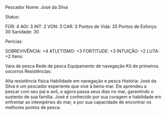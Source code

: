 Pescador
Nome: José da Silva

Status:

FOR: 4
AGI: 3
INT: 2
VON: 3
CAR: 3
Pontos de Vida: 35
Pontos de Esforço: 30
Sanidade: 30

Perícias:

SOBREVIVÊNCIA: +4
ATLETISMO: +3
FORTITUDE: +3
INTUIÇÃO: +2
LUTA: +2
Itens:

Vara de pesca
Rede de pesca
Equipamento de navegação
Kit de primeiros socorros
Resistências:

Alta resistência física
Habilidade em navegação e pesca
História:
José da Silva é um pescador experiente que vive à beira-mar. Ele aprendeu a pescar com seu pai e avô, e agora passa seus dias no mar, garantindo o sustento de sua família. José é conhecido por sua coragem e habilidade em enfrentar as intempéries do mar, e por sua capacidade de encontrar os melhores pontos de pesca.
